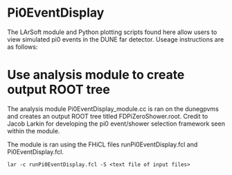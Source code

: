 # Pi0EventDisplay
The LArSoft module and Python plotting scripts found here allow users to view simulated pi0 events in the DUNE far detector.  Useage instructions are as follows:

# Use analysis module to create output ROOT tree
The analysis module Pi0EventDisplay_module.cc is ran on the dunegpvms and creates an output ROOT tree titled FDPiZeroShower.root.  Credit to Jacob Larkin for developing the pi0 event/shower selection framework seen within the module.

The module is ran using the FHiCL files runPi0EventDisplay.fcl and Pi0EventDisplay.fcl.

```
lar -c runPi0EventDisplay.fcl -S <text file of input files>
```
